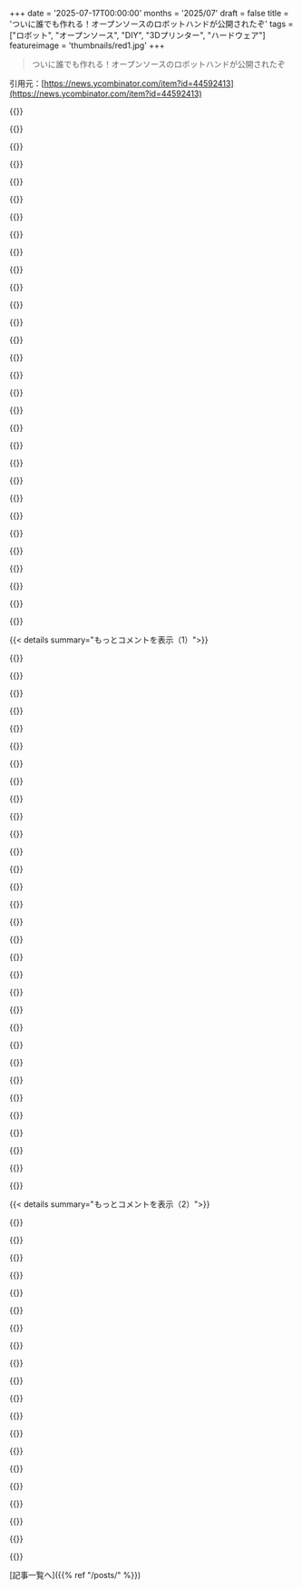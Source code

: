 +++
date = '2025-07-17T00:00:00'
months = '2025/07'
draft = false
title = 'ついに誰でも作れる！オープンソースのロボットハンドが公開されたぞ'
tags = ["ロボット", "オープンソース", "DIY", "3Dプリンター", "ハードウェア"]
featureimage = 'thumbnails/red1.jpg'
+++

> ついに誰でも作れる！オープンソースのロボットハンドが公開されたぞ

引用元：[https://news.ycombinator.com/item?id=44592413](https://news.ycombinator.com/item?id=44592413)




{{<matomeQuote body="135ドルの部品代ってところが一番驚いたな。良い時代になったもんだ！" userName="breakpointalpha" createdAt="2025/07/17 15:35:54" color="">}}




{{<matomeQuote body="手作業系の仕事って30分で100ドル以上もするんだよ。もしこのロボットハンドがそれらの仕事をこなせたら、一部の産業は大打撃を受けるかもね。" userName="jjangkke" createdAt="2025/07/17 16:43:55" color="#785bff">}}




{{<matomeQuote body="みんな昔からホビー用サーボでエンドエフェクター作ってるよ。これらはRC飛行機用で軽くて安い。産業用は重さより能力や信頼性が大事だから、これはホビー向けだね。なんでこのスレッド、漠然としたポジティブコメントばかりで、何の役に立つか真剣に考えてないの？" userName="0_____0" createdAt="2025/07/17 17:05:26" color="#ff5c5c">}}




{{<matomeQuote body="Feetechのサーボは双方向インターフェース付きで17ドルと安いけど、Dynamixelはもっと高価だね。部品リストの「強度が必要」な部分がPLAプラなので、これはコンセプトモデルだ。もし需要があれば、射出成形でもっと良い素材で作れるはず。ホビー用射出成形はあまり使われてないけど、TechShopとか大学のメイカースペースには機械があるよ。<br>https://www.feetechrc.com/<br>https://www.robotis.us/dynamixel/<br>https://makerspace.engineering.nyu.edu/machines/pim/" userName="Animats" createdAt="2025/07/17 18:10:35" color="#45d325">}}




{{<matomeQuote body="部品が単純じゃないと金型設計って難しいんだ。ソフトも単純なのはOKだけど、複雑になると素材やプレス機に合わせて部品と金型両方を設計する知識が必要だね。金属から良い金型を加工するのも表面仕上げとか精度とかで大変だよ。まだホビーレベルでやるには無理があるけど、遠くない未来には実現してほしいな。" userName="mionhe" createdAt="2025/07/17 19:04:27" color="#ff5733">}}




{{<matomeQuote body="それは2020年の話だよ。今や汎用ロボットが実用化に近づいてるんだ。これからのロボットは工場で同じ動きを繰り返すんじゃなくて、汎用的な動きを学習して状況に合わせて行動するようになる。だから、エンドエフェクターに求められるものも全然違うし、再現性なんてどうでもよくなるんだよ。" userName="ACCount36" createdAt="2025/07/17 17:51:58" color="#785bff">}}




{{<matomeQuote body="あれらはほとんど平らな小さなリンク部品だよ。穴の一部はベアリングだね。作るの自体は難しくないけど、強度は必要だよ。CNC加工や射出成形、スタンピングで作れる。3DプリントのPLAじゃ弱すぎるから、実用するには強度アップが必要だけど、それは解決できる問題だね。流行ったら、誰かが強化パーツのアップグレードキットを売るかも。設計者もサーボのアップグレードを検討中みたいだよ。<br>https://github.com/pollen-robotics/AmazingHand/blob/main/ass..." userName="Animats" createdAt="2025/07/17 19:19:06" color="#785bff">}}




{{<matomeQuote body="詳しく見てないけど、「強度が必要」な部品は、安価なホビー用CNC（例えば3020）でアルミの板や棒からCNC加工できるんじゃないかな。" userName="bigiain" createdAt="2025/07/17 23:29:25" color="#ff5733">}}




{{<matomeQuote body="僕もそう思ってたよ。部品のほとんどはフラットな板から簡単に削り出せるね。ヨークエンドは少し難しいけど、既製品がありそう。使われてるボールジョイントも標準的なRCカーパーツだから、ナイロンに真鍮ボールみたいな強いやつに0.53ユーロでアップグレードできるよ。この設計を強化して実用的にするのは難しくないだろうね。<br>https://toni-clark-shop.com/Ball-Joint-for-M2-and-M3" userName="Animats" createdAt="2025/07/18 04:46:47" color="#ff5733">}}




{{<matomeQuote body="デザインは最高だけど、この値段じゃモーターの外付けアブソリュートエンコーダや、信頼できる力覚センサー（イチゴを掴むイメージ）、腱（下のスレッド）は無理だよ。残念ながら、研究や実世界のプロジェクトにはちょっと限界があるかもね。" userName="stefanka" createdAt="2025/07/17 20:07:57" color="#45d325">}}




{{<matomeQuote body="ジョークの示唆に富んだスレッドにマジレスしてるから、話が噛み合ってないんじゃない？" userName="johnmaguire" createdAt="2025/07/17 17:46:20" color="">}}




{{<matomeQuote body="＞…って2020年にはそうだったけど<br>ヒューマノイドロボットの研究は、2000年代初めからすでに人気で、ビデオだけじゃなく、ちゃんと再現できる成果も出てたよ。今はメディアで取り上げられることが増えただけだね。" userName="stefanka" createdAt="2025/07/17 20:16:01" color="#ff5c5c">}}




{{<matomeQuote body="繰り返し精度がないと、ロボットを信頼できるレベルに調整するのは絶対無理だよ。" userName="lukan" createdAt="2025/07/17 17:54:18" color="#ff5733">}}




{{<matomeQuote body="指先にAnySkin（https://any-skin.github.io）を追加したらどうかな？" userName="aaronblohowiak" createdAt="2025/07/17 21:39:34" color="#785bff">}}




{{<matomeQuote body="デトロイトからだよ。この部品、プレス成形にするのがいいんじゃないかな。接触面が凸だし、深さが違う部品もいらないでしょ？共通のパンチとダイで、レーザーから取り出して、全部並行してプレスして、後でバラせばいい。射出成形より安いし、サイクル速いし、材料も強くなるし、金型は一つでいいし、アンロードも楽じゃない？" userName="contingencies" createdAt="2025/07/18 14:38:16" color="#ff5733">}}




{{<matomeQuote body="https://m.youtube.com/watch?v=6pbgOmaBx34" userName="delijati" createdAt="2025/07/17 16:58:22" color="">}}




{{<matomeQuote body="現実世界って「信頼性」なんてないんだよ。ロボットがエラーを自分で直せないと、外では使い物にならないよね。" userName="ACCount36" createdAt="2025/07/17 18:35:00" color="">}}




{{<matomeQuote body="はい。パンチプレスで生産されたすごく似た部品がここにあるよ。[1] シリコンバレーや中国製もあるんだ。[2] この手のものは、最初の部品が約40,000ドルで、追加分は1個0.05ドルくらいだね。カスタム金型の設計と製造は高いけど、部品を大量生産するのは安いよ。大量生産ってすごいね。<br>[1] https://www.petersenprecision.com/fine-blanking<br>[2] https://yonglihaomachinery.com/" userName="Animats" createdAt="2025/07/18 18:23:03" color="#38d3d3">}}




{{<matomeQuote body="おおっ。その用途なら、十分な弾力性か、信頼できるフォース／トルクセンサーと良い制御システムが必要だよ。" userName="stefanka" createdAt="2025/07/17 20:10:22" color="#ff5c5c">}}




{{<matomeQuote body="＞30分で100ドル以上ね。<br>だから俺は自営業なんだよ。" userName="MisterTea" createdAt="2025/07/17 20:28:25" color="">}}




{{<matomeQuote body="汎用ロボットのボトルネックは、ずっとAIだよ。2022年からAIは継続的にブレイクスルーしてるしね。2000年にはこんなものは存在しなかったんだから。" userName="ACCount36" createdAt="2025/07/18 08:44:16" color="">}}




{{<matomeQuote body="みんな『ビッグバン★セオリー』のハワードとロボットハンドのエピソードをまだ見てないんじゃない？<br>https://www.youtube.com/watch?v=OYryogNE8Ys" userName="trhway" createdAt="2025/07/17 20:04:46" color="">}}




{{<matomeQuote body="＞ここではすごく一般的なポジティブなコメントが多いけど、これが実際に何に役立つのかって視点が少ないね。<br>レスしてる相手が、まさにそれの役に立つことについて話してるのに、よくそんなこと言えるね？" userName="stronglikedan" createdAt="2025/07/17 19:09:54" color="">}}




{{<matomeQuote body="アプリケーション次第だね。でも、このアプローチならもっと先に進めるのは確かだよ。ただ、ケーブル管理やメンテナンスが複雑になるし、重量も増えるね。でも重力補償は回避できるだろうな。個人的には、産業用途以外で使えるくらいの器用さを得るには、もっとセンサーと複雑なセンサーフュージョンが必要で、それはコストがかかると思うよ。" userName="stefanka" createdAt="2025/07/18 07:26:26" color="#ff33a1">}}




{{<matomeQuote body="これ、近々出るK-Scaleロボットのアドオンオプションになるかもね？彼らは5本指のエンドエフェクターハンドに1000ドルを求めてるんだ。<br>https://www.kscale.dev/" userName="proee" createdAt="2025/07/17 22:04:56" color="#ff5733">}}




{{<matomeQuote body="このロボットハンド、背の高いルンバに付けてキッチンを掃除してくれるのが待ちきれないな。" userName="echelon" createdAt="2025/07/17 17:00:26" color="#45d325">}}




{{<matomeQuote body="まだ3Dプリンターのこと考えてないだろ。" userName="mrbonner" createdAt="2025/07/17 18:35:31" color="">}}




{{<matomeQuote body="みんなが期待する人型ロボットじゃなくて、壁掛けや床置きの多腕キッチンアシスタントが欲しいな。アームは必要に応じて増やしたり減らしたりできて、消火器や温度計、食器も持てるようにしてほしい。あと「塩はひとつまみだよ、5グラム入れるかい？」みたいにアドバイスもしてくれたら最高。ガレージやDIYテーブルにも応用できそう。腕だけでいいんだ。" userName="Brajeshwar" createdAt="2025/07/17 15:20:04" color="#ff5c5c">}}




{{<matomeQuote body="正直、車輪付きだろうと壁固定だろうと、コンピューター制御のナイフを振り回すアームは家に置きたくないな。" userName="thrance" createdAt="2025/07/17 15:31:55" color="#ff5c5c">}}




{{<matomeQuote body="うちのオウム、くちばしが十分鋭いんだけど、ナイフブロックからナイフを掴んで振り回すのが大好きなんだ。タオルを被せてるんだけど、今日、タオルを剥がしてまたナイフを掴んで持ち上げてたよ。" userName="sroussey" createdAt="2025/07/17 16:04:29" color="">}}




{{< details summary="もっとコメントを表示（1）">}}

{{<matomeQuote body="まるで翼のあるいたずらっ子だな…" userName="0_____0" createdAt="2025/07/17 17:06:13" color="">}}




{{<matomeQuote body="キッチンにアームはまだいらないけど、誰かがベータテストするなら喜んで任せるよ。でも、汚れた服から洗濯機→乾燥機→きれいな服のバスケットへと洗濯物を動かすアームはどう？比較的定義されてて、繰り返しの動作だし、最悪服が壊れるくらいなら安全なスタート地点だね。" userName="_carbyau_" createdAt="2025/07/18 00:32:21" color="#45d325">}}




{{<matomeQuote body="洗濯乾燥一体型ユニットなら、最初の部分は服を動かさずに済むと思うよ。乾燥した服をバスケットに放り込む機能を追加すれば完璧だね！" userName="jagged-chisel" createdAt="2025/07/18 01:42:33" color="">}}




{{<matomeQuote body="切れるし、刻めるし…冗談はさておき。Vassar Robotics（YCカンパニー）がアームキットを販売中だよ。カメラのスペックアップで出荷が延期になったけどね。ナイフは持てないと思うけど、君が望む壁掛けアームを実現しようとしてる会社は他にもあるよ。" userName="bredren" createdAt="2025/07/17 20:21:27" color="#785bff">}}




{{<matomeQuote body="ロボットハンドって、いつもキッチンの吊り戸棚の下のレールを滑りながら動くのを想像してたんだよね。" userName="scotty79" createdAt="2025/07/17 16:50:03" color="">}}




{{<matomeQuote body="もしかしたら、触手の方がお好みかな？" userName="goopypoop" createdAt="2025/07/17 18:41:30" color="">}}




{{<matomeQuote body="Pollen RoboticsとHuggingFaceが今、ロボット工学の分野ですごく頑張ってるみたいだね！" userName="mclau157" createdAt="2025/07/17 13:51:10" color="#785bff">}}




{{<matomeQuote body="HuggingFaceのロボットが普及するか気になるな。スリープモードだと目やカメラが首の後ろに隠れるのは気づいたよ。" userName="ge96" createdAt="2025/07/17 15:19:54" color="#ff33a1">}}




{{<matomeQuote body="この製品、AmazingHandって名前らしいけど、”hand”って単語が多すぎるから検索しづらいかもね。タイトルは改善の余地がありそうだ。" userName="ImPostingOnHN" createdAt="2025/07/17 12:54:52" color="#785bff">}}




{{<matomeQuote body="これを作る時間があるかな。ハロウィンにアダムス・ファミリーの「Thing」みたいに飾れたら面白いだろうな！" userName="ortusdux" createdAt="2025/07/17 15:11:46" color="">}}




{{<matomeQuote body="ロボットの腕に腱を通して、手の重さを減らすことって可能なのかな？" userName="amelius" createdAt="2025/07/17 12:58:11" color="#38d3d3">}}




{{<matomeQuote body="ほとんどの腱の素材は弾力性があるんだ。だから、キャリブレーションの問題が起きたり、手の固有受容センサーが必要になったりするんだよ。" userName="stefanka" createdAt="2025/07/17 13:37:46" color="#785bff">}}




{{<matomeQuote body="実際、把握においては、固有受容よりも力覚センサーの方が役立つことが多いよ。掴もうとする物体の寸法は、使ってる手の形ほど正確には分からないから、ある程度の不完全駆動の柔軟性があると、作業がすごく楽になるんだ。" userName="Symmetry" createdAt="2025/07/17 17:56:30" color="#45d325">}}




{{<matomeQuote body="同感だよ。でも、すごく繊細な物を扱う場合は、その場合でも弾力性（そして重力も）を考慮に入れる必要があるね。" userName="stefanka" createdAt="2025/07/17 20:18:24" color="#ff33a1">}}




{{<matomeQuote body="UHMWPEみたいな素材で、非弾性で強度と直径の比率が高い腱を企業が試してるのかなって思った。Dyneemaを固定点に溶接する必要があるのかは分からないけど。" userName="fusslo" createdAt="2025/07/17 14:09:24" color="">}}




{{<matomeQuote body="RoboyはDyneema腱を使ってたと思う。流体アクチュエータも選択肢だね。個人的にはセンサー追加とセンサーフュージョンが必要だけど、コストと制御ソフトの要求は高まる。人型ロボットの研究は数十年やってるけど、自動運転みたいに問題は軽く見られがち。すぐには家庭で見かけないだろうな。" userName="stefanka" createdAt="2025/07/17 14:24:05" color="#ff5733">}}




{{<matomeQuote body="問題は、これらの問題が過小評価されがちなんじゃなくて、研究者たちが同じ間違いを何度も繰り返すのがすごく得意ってことだよ。" userName="fusionadvocate" createdAt="2025/07/17 16:31:04" color="">}}




{{<matomeQuote body="問題の本質を誤解してると思う。腱を使うなら、ロープの伸びや摩耗による摩擦の変化を補償するために、制御ループに継続的に学習できるニューラルネットワークが必要になるよ。ロボティクスの多くの問題は継続的学習に帰着するんだ。自己学習システムがあればシステム同定タスクは不要になるのに、AI業界はAGIがすぐそこって説いてる。" userName="imtringued" createdAt="2025/07/17 14:19:57" color="#ff5c5c">}}




{{<matomeQuote body="それに、腱は簡単に壊れて、交換がめちゃくちゃ面倒なんだよ（研究室でそういう”手術”に何度も立ち会わされたからね）。" userName="stefanka" createdAt="2025/07/17 14:29:17" color="#785bff">}}




{{<matomeQuote body="そのために必ずしもニューラルネットワークが必要ってわけじゃないよ。もっと特化した関数近似もあるんだ。それらはNNよりも速く学習できて、運動学や動力学のライフタイム学習を可能にし、より汎用的なNNよりも優れた外挿性を持つんだよ。" userName="stefanka" createdAt="2025/07/17 14:32:51" color="#ff5733">}}




{{<matomeQuote body="腱に縞模様みたいなエンコーダーパターンを付けて、マウスセンサーみたいなので追跡できるよ。これはサーボよりずっと軽い。もう一つのアイデアは、外部カメラを1つか2つ使ってディープラーニングモデルで指を追跡すること。でも、他の物が映ると面倒になるし、単純なセンサーより制御ループの遅延が増えるかもね。" userName="amelius" createdAt="2025/07/17 14:32:50" color="#45d325">}}




{{<matomeQuote body="スペースが許せば、関節に絶対エンコーダーを追加すべきだね。指だと難しいだろうけど、腕なら簡単だよ。" userName="stefanka" createdAt="2025/07/17 19:46:17" color="">}}




{{<matomeQuote body="圧力センサーと角度センサーをPIDループに繋げば十分だと思うんだけど、僕ロボット工学者じゃないからな。" userName="spauldo" createdAt="2025/07/17 17:55:25" color="">}}




{{<matomeQuote body="各関節でフィードバックループが得られれば、これで十分かもね。でも腕（このハンドじゃなくて）の場合、チェーンの末端しか観測できないことがよくあるから、そっちはもっと複雑だよ。" userName="stefanka" createdAt="2025/07/17 19:44:43" color="#ff5c5c">}}




{{<matomeQuote body="Will Cogleyが腱を使ったハンドのデザインをいくつか発表してるよ。こんなデザインもあるんだね！<br>https://www.youtube.com/@WillCogley<br>https://willcogley.notion.site/" userName="atrus" createdAt="2025/07/17 14:19:56" color="#38d3d3">}}




{{<matomeQuote body="世界は人間向けにデザインされてるから、ロボットがその利点を活かす方向に進化してるのを見るのは素晴らしいね！" userName="binsquare" createdAt="2025/07/17 15:30:22" color="">}}




{{<matomeQuote body="文字通り、最近公開されてるロボット会社の株価が上がってる理由がこれだよ。" userName="baq" createdAt="2025/07/17 16:35:00" color="">}}




{{<matomeQuote body="誰か、外骨格とか補助装置に関する似たプロジェクト知らない？" userName="agumonkey" createdAt="2025/07/17 16:42:39" color="">}}




{{<matomeQuote body="https://theopenexo.nau.edu/" userName="lucidrains" createdAt="2025/07/17 17:20:47" color="#ff33a1">}}




{{<matomeQuote body="うん、これは元々宇宙服で宇宙飛行士の手や手首、前腕の疲労を軽減するための技術なんだ。最後に確認した時は、2020年にいろんな理由でプロジェクトは中止になったみたいだけどね。=3" userName="Joel_Mckay" createdAt="2025/07/17 20:54:29" color="#ff33a1">}}

{{</details>}}




{{< details summary="もっとコメントを表示（2）">}}

{{<matomeQuote body="一番重要なのは、どれくらいの重さを持ち上げられるかってことだよね？もし0.5ポンドしか持ち上げられないとしたら、10、20、30ポンドとかを持ち上げられるようにするにはどんな変更が必要になるのかな？" userName="mandeepj" createdAt="2025/07/17 14:26:00" color="#ff33a1">}}




{{<matomeQuote body="ロボットハンドだけじゃなくて、腕がないと力がでないってばよ。腕とセットじゃないと意味ないんじゃない？" userName="micromacrofoot" createdAt="2025/07/17 15:05:28" color="">}}




{{<matomeQuote body="これは「腕は各自で用意してね」ってスタンスだよ。だから、指が壊れる力、掴む力、保持力、閉じる力、あとどれくらい物を持てるか（ペイロード容量）みたいな情報がもっとほしいな。" userName="horsawlarway" createdAt="2025/07/17 16:34:09" color="#45d325">}}




{{<matomeQuote body="3Dプリントもできるし、人間みたいなロボットハンドは面白いね。でもさ、人間の手って本当にロボットにとって最適なデザインなのかな？人間が進化してできた形であって、金属とかモーターで作るなら、もっと効率いい形があるんじゃないかって思うんだ。" userName="mft_" createdAt="2025/07/17 14:01:25" color="#785bff">}}




{{<matomeQuote body="人間が使うもの掴むなら、人間の手が一番！でも、ドアノブとか特定の物を掴むだけなら、もっとシンプルで安い専用のロボットハンドがいっぱいあるよ。産業用では普通だしね。多目的なら人間型がいいけど、特定の作業だけなら専用のが効率的。あと、人間ってロボットを擬人化しちゃうし、手は威圧感も少ないから、共同作業には向いてるね。" userName="LeifCarrotson" createdAt="2025/07/17 14:49:56" color="#ff5733">}}




{{<matomeQuote body="特定の物掴むロボットアーム作るなら、その物のデザインを変えちゃえばもっと簡単になるかもね。まるでネジとドライバーが一緒に進化するみたいにさ。" userName="Someone" createdAt="2025/07/17 15:19:05" color="#ff5c5c">}}




{{<matomeQuote body="そういえば、最近HNで『SpiRobs: Logarithmic Spiral-shaped Robots for Versatile Grasping Across Scales』っていう『ロボット触手』の論文が話題になってたよ。ケーブル数本でいろんな物を掴めて、すごそうじゃない？見てみてよ！<br>https://arxiv.org/pdf/2303.09861" userName="turtledragonfly" createdAt="2025/07/17 15:59:09" color="#ff5c5c">}}




{{<matomeQuote body="ネクロボティクスなんてどうだい？！死んだクモ使うやつ！人間の手そのものがロボットに使われるのはいつになるんだろうね？<br>https://www.smithsonianmag.com/smart-news/scientists-use-dead-spiders-as-robot-grippers-180980314/" userName="TechDebtDevin" createdAt="2025/07/17 14:38:42" color="">}}




{{<matomeQuote body="君の疑問は奥が深いね。ロボットが増える中で、人間の能力に合わせるか、機械の能力に合わせるか、って話だよな。俺は倫理的に人間の能力に合わせるべきだと思う。最低限に合わせた結果はもう見てるし、アクセシビリティの規制があるのもそのためさ。もし人間と違う能力のロボットを放置したら、人間の役割が減って、人間軽視につながるかもよ。" userName="ygjb" createdAt="2025/07/17 17:02:01" color="#785bff">}}




{{<matomeQuote body="特に、人間の動きを真似するだけでタスクの事前学習ができるのは、かなり強力だよね。" userName="hansvm" createdAt="2025/07/17 15:03:54" color="#ff5c5c">}}




{{<matomeQuote body="「最高」ってどういう意味かによるよ。だって人間の世界は人間のために作られてるから、既存の物の多くは人間の手に自然に互換性があるんだ。あと柔軟性も考慮して。一つの仕事には最高じゃないかもしれないけど、多くの仕事にはすごく使えるよ。" userName="atrus" createdAt="2025/07/17 14:21:54" color="#45d325">}}




{{<matomeQuote body="もっと良いデザインってあるのかな？真剣に聞きたいんだけど、正直分からないんだ。でも人間の手って、いろんなタスクにプログラムできるくらい多用途だって思うんだよね。" userName="magicmicah85" createdAt="2025/07/17 14:21:59" color="">}}




{{<matomeQuote body="人間の手は、人間のスケールにおける汎用グリッパーとしては間違いなく最高峰だね。進化が数億年かけて解明したことだし。でももし掴む物の範囲を限定できるなら、例えば紙切れとか、ひよこ、100x100mmの角型鋼材とかなら、間違いなくもっと良いデザインがあるはずだよ。" userName="beAbU" createdAt="2025/07/17 16:39:43" color="#ff33a1">}}




{{<matomeQuote body="そうとは限らないよ。人間の手は”損傷した部品を勝手に交換できない”という制約の中で本当に進化したんだ。もし交換用の指を入れ替えられるなら、指が3本でも十分だし、モデリングや把持計算もずっと簡単になるよ。" userName="eichin" createdAt="2025/07/17 20:07:11" color="#ff5733">}}




{{<matomeQuote body="人間が人間の手を訓練するのは簡単だよ。" userName="bigmadshoe" createdAt="2025/07/17 14:03:02" color="">}}




{{<matomeQuote body="現代社会は手を持つ者のために作られたから、現代社会と一般的にやり取りするために手を持つ者を作るんだ。この悪循環は終わるだろうけど、新しい技術の混乱期にはある程度の慣性的な不格好さは避けられないよ。特に第二次産業革命のような壮大な瞬間にね。" userName="a_wild_dandan" createdAt="2025/07/17 14:29:41" color="#38d3d3">}}




{{<matomeQuote body="僕はロボットのデザインで不必要に人間の手足を模倣してるのがあるって意見には同意するよ。例えば頭とか、車輪の代わりに足を使ったりするやつね。でも手に関しては、たくさんの製造物がその目的のために作られてるから、使えるんだ。" userName="espadrine" createdAt="2025/07/17 15:14:29" color="#ff5733">}}




{{<matomeQuote body="足が使われるのは、人間の手に似たものが好まれるのとほぼ同じ理由だよ。人間が設計した空間は、車輪移動に完璧には対応してないんだ。階段を乗り越える能力は家庭用ロボットにとって必須の条件だね。Roombaみたいなのが小さな段差で動けなくなるのはもううんざりだもん。" userName="swiftcoder" createdAt="2025/07/17 16:00:59" color="#ff5733">}}




{{<matomeQuote body="まあ、僕ら全員が脆弱な人間のデザインを改善するためにメカクローを装着してるわけじゃないからね。" userName="jjk166" createdAt="2025/07/17 16:39:32" color="">}}

{{</details>}}



[記事一覧へ]({{% ref "/posts/" %}})
